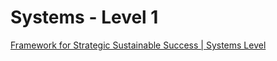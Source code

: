 # Systems - Level 1

[Framework for Strategic Sustainable Success | Systems Level](https://en.wikipedia.org/wiki/The_Natural_Step#FSSD_System_Level)
